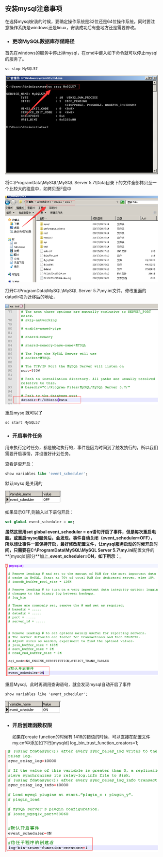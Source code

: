 ## 安装mysql注意事项

在选择mysql安装的时候，要确定操作系统是32位还是64位操作系统，同时要注意操作系统是windows还是linux，安装成功后有些地方还是需要修改。

* ### 更改MySQL数据库存储路径

首先在windows的服务中停止掉mysql，在cmd中键入如下命令就可以停止mysql的服务了。

```
sc stop MySQL57
```

![](/assets/stop_mysql.png)

将C:\ProgramData\MySQL\MySQL Server 5.7\Data目录下的文件全部拷贝至一个比较大的磁盘中，如拷贝至F盘中

![](/assets/move_mysql.png)

打开C:\ProgramData\MySQL\MySQL Server 5.7\my.ini文件，修改里面的datadir项为迁移后的地址，

![](/assets/datadir.png)

重启mysql就可以了

```
sc start MySQL57
```

* ### 开启事件任务

用来执行定时任务，都是被动执行的，事件是因为时间到了触发执行的，所以我们需要开启事情，并设置好计划任务。

查看是否开启：

```SQL
show variables like 'event_scheduler';
```

默认mysql是关闭的

![](/assets/event.png)

如果显示OFF,则输入以下语句开启：

```SQL
set global event_scheduler = on;
```

**虽然这里用set global event\_scheduler = on语句开启了事件，但是每次重启电脑。或重启mysql服务后，会发现，事件自动关闭（event\_scheduler=OFF），所以想让事件一直保持开启，最好修改配置文件，让mysql服务启动的时候开启时间，只需要在C:\ProgramData\MySQL\MySQL Server 5.7\my.ini**配置文件的**\[mysqld\]部分**加上_**event\_scheduler=ON，如下所示：**_

![](/assets/event_default.png)

重启Mysql，此时再调用查询语句，就会发现mysql自动开启了事件

```
show variables like 'event_scheduler';
```

![](/assets/event_on.png)

* ### 开启创建函数权限

  如果在create function的时候有 1418的错语的时候，可以直接在配置文件my.cnf中添加如下行\[mysqld\] log\_bin\_trust\_function\_creators=1;

![](/assets/1418.png)

